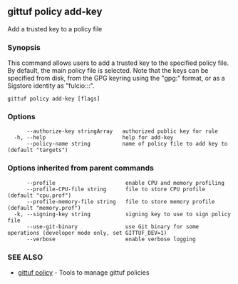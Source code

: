 ## gittuf policy add-key

Add a trusted key to a policy file

### Synopsis

This command allows users to add a trusted key to the specified policy file. By default, the main policy file is selected. Note that the keys can be specified from disk, from the GPG keyring using the "gpg:<fingerprint>" format, or as a Sigstore identity as "fulcio:<identity>::<issuer>".

```
gittuf policy add-key [flags]
```

### Options

```
      --authorize-key stringArray   authorized public key for rule
  -h, --help                        help for add-key
      --policy-name string          name of policy file to add key to (default "targets")
```

### Options inherited from parent commands

```
      --profile                      enable CPU and memory profiling
      --profile-CPU-file string      file to store CPU profile (default "cpu.prof")
      --profile-memory-file string   file to store memory profile (default "memory.prof")
  -k, --signing-key string           signing key to use to sign policy file
      --use-git-binary               use Git binary for some operations (developer mode only, set GITTUF_DEV=1)
      --verbose                      enable verbose logging
```

### SEE ALSO

* [gittuf policy](gittuf_policy.md)	 - Tools to manage gittuf policies

